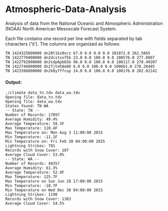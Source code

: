 # Atmospheric-Data-Analysis

Analysis of data from the National Oceanic and Atmospheric Administration (NOAA) North American Mesoscale Forecast System.

Each file contains one record per line with fields separated by tab characters (‘\t’). The columns are organized as
follows:
```
TN 1424325600000 dn20t1kz0xrz 67.0 0.0 0.0 0.0 101872.0 262.5665
TN 1422770400000 dn2dcstxsf5b 23.0 0.0 100.0 0.0 100576.0 277.8087
TN 1422792000000 dn2sdp6pbb5b 96.0 0.0 100.0 0.0 100117.0 278.49207
TN 1422748800000 dn2fjteh8e80 6.0 0.0 100.0 0.0 100661.0 278.28485
TN 1423396800000 dn2k0y7ffcup 14.0 0.0 100.0 0.0 100176.0 282.02142
```

#### Output:
```
./climate data_tn.tdv data_wa.tdv
Opening file: data_tn.tdv
Opening file: data_wa.tdv
States found: TN WA
-- State: TN --
Number of Records: 17097
Average Humidity: 49.4%
Average Temperature: 58.3F
Max Temperature: 110.4F
Max Temperature on: Mon Aug 3 11:00:00 2015
Min Temperature: -11.1F
Min Temperature on: Fri Feb 20 04:00:00 2015
Lightning Strikes: 781
Records with Snow Cover: 107
Average Cloud Cover: 53.0%
-- State: WA --
Number of Records: 48357
Average Humidity: 61.3%
Average Temperature: 52.9F
Max Temperature: 125.7F
Max Temperature on Sun Jun 28 17:00:00 2015
Min Temperature: -18.7F
Min Temperature on Wed Dec 30 04:00:00 2015
Lightning Strikes: 1190
Records with Snow Cover: 1383
Average Cloud Cover: 54.5%
```
